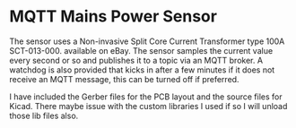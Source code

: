 # MQTT Mains Power Sensor
The sensor uses a Non-invasive Split Core Current Transformer type 100A SCT-013-000. available on eBay.
The sensor samples the current value every second or so and publishes it to a topic via an MQTT broker.
A watchdog is also provided that kicks in after a few minutes if it does not receive an MQTT message, this can be turned off if preferred.

I have included the Gerber files for the PCB layout and the source files for Kicad. There maybe issue with the custom libraries I used if so I will unload those lib files also.



